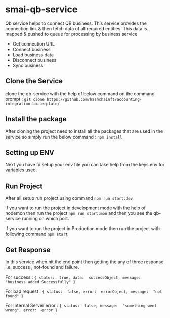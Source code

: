 # smai-qb-service

Qb service helps to connect QB business. This service provides the connection link & then fetch data of all required entities. This data is mapped & pushed to queue for processing by business service

* Get connection URL
* Connect business
* Load business data
* Disconnect business
* Sync business



## Clone the Service
clone the qb-service with the help of below command on the command prompt :
`git clone https://github.com/hashchainft/accounting-integration-boilerplate/`


##  Install the package

After cloning the project need to install all the packages that are used in the service so simply run the below command :
`npm install`

## Setting up ENV

Next you have to setup your env file you can take help from the keys.env for variables used.

## Run Project

After all setup run project using command  `npm run start:dev`

if you want to run the project in development mode with the help of nodemon then run the project `npm run start:mon`
and then you see the qb-service running on which port.

if you want to run the project in Production mode then run the project with following command 
`npm start`

## Get Response 
In this service when hit the end point then getting the any of three response i.e. success , not-found and failure.

For success :
`{ status:  true, data:  successObject, message:  "business added Successfully" }`

For bad request :
`{ status:  false, error:  errorObject, message:  "not found" }`

For Internal Server error :
`{ status:  false, message:  "something went wrong", error:  error }`